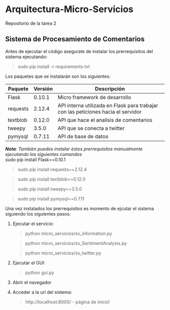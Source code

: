 # Arquitectura-Micro-Servicios
Repositorio de la tarea 2

## Sistema de Procesamiento de Comentarios

Antes de ejecutar el código asegurate de instalar los prerrequisitos del sistema ejecutando:
> sudo pip install -r requirements.txt  

Los paquetes que se instalarán son los siguientes:

Paquete | Versión | Descripción
--------|---------|------------
Flask   | 0.10.1  | Micro framework de desarrollo
requests| 2.12.4  | API interna utilizada en Flask para trabajar con las peticiones hacia el servidor
textblob| 0.12.0  | API que hace el analisis de comentarios
tweepy  | 3.5.0   | API que se conecta a twitter
pymysql | 0.7.11  |	API de base de datos
 
*__Nota__: También puedes instalar éstos prerrequisitos manualmente ejecutando los siguientes comandos*   
 sudo pip install Flask==0.10.1  

> sudo pip install requests==2.12.4

> sudo pip install textblob==0.12.0  

> sudo pip install tweepy==3.5.0

> sudo pip install pymysql==0.7.11

Una vez instalados los prerrequisitos es momento de ejcutar el sistema siguiendo los siguientes pasos:  
1. Ejecutar el servicio:  
   > python micro_servicios/sv_information.py

   > python micro_servicios/sv_SentimentAnalysis.py
   
   > python micro_servicios/sv_twitter.py

1. Ejecutar el GUI:  
   > python gui.py  
1. Abrir el navegador
1. Acceder a la url del sistema:
   > http://localhost:8000/ - página de inicio!

